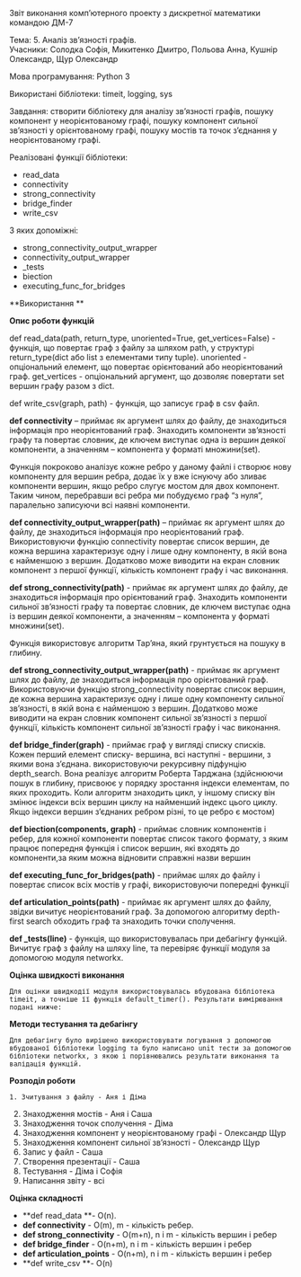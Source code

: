 Звіт виконання комп’ютерного проекту з дискретної математики командою ДМ-7

Тема: 5. Аналіз зв’язності графів. \
Учасники: Солодка Софія, Микитенко Дмитро, Польова Анна, Кушнір Олександр, Щур Олександр



Мова програмування: Python 3

Використані бібліотеки: timeit, logging, sys

Завдання: створити бібліотеку для аналізу зв’язності графів, пошуку компонент у неорієнтованому графі, пошуку компонент сильної зв’язності у орієнтованому графі, пошуку мостів та точок з’єднання у неорієнтованому графі. 

Реалізовані функції бібліотеки:



* read_data
* connectivity
* strong_connectivity
* bridge_finder
* write_csv

З яких допоміжні:



* strong_connectivity_output_wrapper
* connectivity_output_wrapper
* _tests
* biection
* executing_func_for_bridges

**Використання **

**Опис роботи функцій**

def read_data(path, return_type, unoriented=True, get_vertices=False) - функція, що повертає граф з файлу за шляхом path, у структурі return_type(dict або list з елементами типу tuple). unoriented - опціональний елемент, що повертає орієнтований або неорієнтований граф. get_vertices - опціональний аргумент, що дозволяє повертати set вершин графу разом з dict.

def write_csv(graph, path) - функція, що записує граф в csv файл.

**def connectivity** – приймає як аргумент шлях до файлу, де знаходиться інформація про неорієнтований граф. Знаходить компоненти зв’язності графу та повертає словник, де ключем виступає одна із вершин деякої компоненти, а значенням – компонента у форматі множини(set).

Функція покроково аналізує кожне ребро у даному файлі і створює нову компоненту для вершин ребра, додає їх у вже існуючу або зливає компоненти вершин, якщо ребро слугує мостом для двох компонент. Таким чином, перебравши  всі ребра ми побудуємо граф “з нуля”, паралельно записуючи всі наявні компоненти.

**def connectivity_output_wrapper(path)** – приймає як аргумент шлях до файлу, де знаходиться інформація про неорієнтований граф. Використовуючи функцію connectivity повертає список вершин, де кожна вершина характеризує одну і лише одну компоненту, в якій вона є найменшою з вершин. Додатково може виводити на екран словник компонент з першої функції, кількість компонент графу і час виконання.

**def  strong_connectivity(path)** - приймає як аргумент шлях до файлу, де знаходиться інформація про орієнтований граф. Знаходить компоненти сильної зв’язності графу та повертає словник, де ключем виступає одна із вершин деякої компоненти, а значенням – компонента у форматі множини(set).

Функція використовує алгоритм Тар’яна, який грунтується на пошуку в глибину.

**def strong_connectivity_output_wrapper(path)** - приймає як аргумент шлях до файлу, де знаходиться інформація про орієнтований граф. Використовуючи функцію strong_connectivity повертає список вершин, де кожна вершина характеризує одну і лише одну компоненту сильної зв’язності, в якій вона є найменшою з вершин. Додатково може виводити на екран словник компонент сильної зв’язності з першої функції, кількість компонент сильної зв’язності графу і час виконання.

**def bridge_finder(graph)** - приймає граф у вигляді списку списків. Кожен перший елемент списку- вершина, всі наступні - вершини, з якими вона з’єднана. використовуючи рекурсивну підфунцію depth_search. Вона реалізує алгоритм Роберта Тарджана (здійснюючи пошук в глибину, присвоює у порядку зростання індекси елементам, по яких проходить.  Коли алгоритм знаходить цикл, у іншому списку він змінює індекси всіх вершин циклу на найменший індекс цього циклу. Якщо індекси вершин з’єднаних ребром різні, то це ребро є мостом)

**def biection(components, graph)** - приймає словник компонентів і ребер, для кожної компоненти повертає список такого формату, з яким працює попередня функція і список вершин, які входять до компоненти,за яким можна відновити справжні назви вершин

**def executing_func_for_bridges(path)** - приймає шлях до файлу і повертає список всіх мостів у графі, використовуючи попередні функції

**def articulation_points(path)** - приймає як аргумент шлях до файлу, звідки вичитує неорієнтований граф. За допомогою алгоритму depth-first search обходить граф та знаходить точки сполучення.

**def _tests(line)** - функція, що використовувалась при дебагінгу функцій. Вичитує граф з файлу на шляху line, та перевіряє функції модуля за допомогою модуля networkx.

**Оцінка швидкості виконання**

	Для оцінки швидкодії модуля використовувалась вбудована бібліотека timeit, а точніше її функція default_timer(). Результати вимірювання подані нижче:





**Методи тестування та дебагінгу**

	Для дебагінгу було вирішено використовувати логування з допомогою вбудованої бібліотеки logging та було написано unit тести за допомогою бібліотеки networkx, з якою і порівнювались результати виконання та валідація функцій.

**Розподіл роботи**



    1. Зчитування з файлу - Аня і Діма
2. Знаходження мостів - Аня і Саша
3. Знаходження точок сполучення - Діма
4. Знаходження компонент у неорієнтованому графі - Олександр Щур
5. Знаходження компонент сильної зв’язності - Олександр Щур
6. Запис у файл - Саша
7. Створення презентації - Саша
8. Тестування - Діма і Софія
9. Написання звіту - всі

**Оцінка складності**



* **def read_data **- O(n).
* **def connectivity** - O(m), m - кількість ребер.
* **def strong_connectivity** - O(m+n), n i m - кількість вершин і ребер
* **def bridge_finder** - O(n+m), n i m - кількість вершин і ребер
* **def articulation_points** - O(n+m), n i m - кількість вершин і ребер
* **def write_csv **- O(n)
